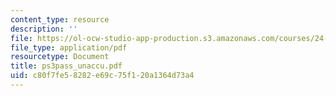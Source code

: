 ```yaml
---
content_type: resource
description: ''
file: https://ol-ocw-studio-app-production.s3.amazonaws.com/courses/24-951-introduction-to-syntax-fall-2003/c80f7fe58282e69c75f120a1364d73a4_ps3pass_unaccu.pdf
file_type: application/pdf
resourcetype: Document
title: ps3pass_unaccu.pdf
uid: c80f7fe5-8282-e69c-75f1-20a1364d73a4
---
```

